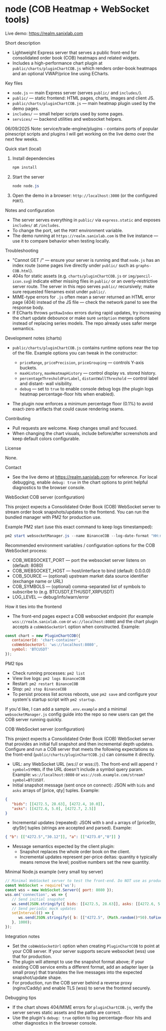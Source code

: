 # node (COB Heatmap + WebSocket tools)

Live demo: https://realm.sanixlab.com

Short description

- Lightweight Express server that serves a public front-end for consolidated order book (COB) heatmaps and related widgets.
- Includes a high-performance chart plugin at `public/charts/pluginChartCOB.js` which renders order-book heatmaps and an optional VWAP/price line using ECharts.

Key files

- `node.js` — main Express server (serves `public/` and `includes/`).
- `public/` — static frontend: HTML pages, charts, images and client JS.
- `public/charts/pluginChartCOB.js` — main heatmap plugin used by the demo pages.
- `includes/` — small helper scripts used by some pages.
- `services/` — backend utilities and websocket helpers.

06/09/2025 Note: service/trade-engine/plugins - contains ports of popular pinescript scripts and plugins I will get working on the live demo over the next few weeks.

Quick start (local)

1. Install dependencies

   ```powershell
   npm install
   ```

2. Start the server

   ```powershell
   node node.js
   ```

3. Open the demo in a browser: `http://localhost:3000` (or the configured `PORT`).

Notes and configuration

- The server serves everything in `public/` via `express.static` and exposes `includes/` at `/includes`.
- To change the port, set the `PORT` environment variable.
- The demo running at `https://realm.sanixlab.com` is the live instance — use it to compare behavior when testing locally.

Troubleshooting

- "Cannot GET /" — ensure your server is running and that `node.js` has an index route (some pages live directly under `public/` such as `graphs-COB.html`).
- 404s for static assets (e.g. `charts/pluginChartCOB.js` or `img/pencil-icon.svg`) indicate either missing files in `public/` or an overly-restrictive server route. The server in this repo serves `public/` recursively; make sure requested filenames exist under `public/`.
- MIME-type errors for `.js` often mean a server returned an HTML error page (404) instead of the JS file — check the network panel to see the response body.
- If ECharts throws `getRawIndex` errors during rapid updates, try increasing the chart update debounce or make sure `setOption` merges options instead of replacing series models. The repo already uses safer merge semantics.

Development notes (charts)

- `public/charts/pluginChartCOB.js` contains runtime options near the top of the file. Example options you can tweak in the constructor:
  - `priceRange`, `pricePrecision`, `priceGrouping` — controls Y-axis buckets.
  - `maxHistory`, `maxHeatmapHistory` — control display vs. stored history.
  - `percentageThresholdForLabel`, `distantWallThreshold` — control label and distant- wall visibility.
  - `debug` — set to `true` to enable console debug logs (the plugin logs heatmap percentage-floor hits when enabled).

- The plugin now enforces a minimum percentage floor (0.1%) to avoid exact-zero artifacts that could cause rendering seams.

Contributing

- Pull requests are welcome. Keep changes small and focused.
- When changing the chart visuals, include before/after screenshots and keep default colors configurable.

License

None.

Contact

- See the live demo at https://realm.sanixlab.com for reference. For local debugging, enable `debug: true` in the chart options to print helpful diagnostics to the browser console.

WebSocket COB server (configuration)

This project expects a Consolidated Order Book (COB) WebSocket server to stream order book snapshots/updates to the frontend. You can run the bundled manager with PM2 for production use.

Example PM2 start (use this exact command to keep logs timestamped):

```powershell
pm2 start websocketManager.js --name BinanceCOB --log-date-format "HH:mm DD-MM-YYYY Z"
```

Recommended environment variables / configuration options for the COB WebSocket process:

- COB_WEBSOCKET_PORT — port the websocket server listens on (default: 8080)
- COB_WEBSOCKET_HOST — host/interface to bind (default: 0.0.0.0)
- COB_SOURCE — (optional) upstream market data source identifier (exchange name or URL)
- COB_SYMBOLS — (optional) comma-separated list of symbols to subscribe to (e.g. BTCUSDT,ETHUSDT,XRPUSDT)
- LOG_LEVEL — debug/info/warn/error

How it ties into the frontend

- The front-end pages expect a COB websocket endpoint (for example `wss://realm.sanixlab.com` or `ws://localhost:8080`) and the chart plugin accepts a `cobWebSocketUrl` option when constructed. Example:

```js
const chart = new PluginChartCOB({
   containerId: 'chart-container',
   cobWebSocketUrl: 'ws://localhost:8080',
   symbol: 'BTCUSDT'
});
```

PM2 tips

- Check running processes: `pm2 list`
- View live logs: `pm2 logs BinanceCOB`
- Restart: `pm2 restart BinanceCOB`
- Stop: `pm2 stop BinanceCOB`
- To persist process list across reboots, use `pm2 save` and configure your system's startup script with `pm2 startup`.

If you'd like, I can add a sample `.env.example` and a minimal `websocketManager.js` config guide into the repo so new users can get the COB server running quickly.

COB WebSocket server (configuration)

This project expects a Consolidated Order Book (COB) WebSocket server that provides an initial full snapshot and then incremental depth updates. Configure and run a COB server that meets the following expectations so the front-end (`public/charts/pluginChartCOB.js`) can consume it directly.

- URL: any WebSocket URL (ws:// or wss://). The front-end will append `?symbol=SYMBOL` if the URL doesn't include a symbol query param. Example: `ws://localhost:8080` or `wss://cob.example.com/stream?symbol=BTCUSDT`.
- Initial snapshot message (sent once on connect): JSON with `bids` and `asks` arrays of [price, qty] tuples. Example:

```json
{
   "bids": [[4272.5, 28.63], [4272.4, 10.0]],
   "asks": [[4272.6, 5.0], [4272.7, 2.5]]
}
```

- Incremental updates (repeated): JSON with `b` and `a` arrays of [priceStr, qtyStr] tuples (strings are accepted and parsed). Example:

```json
{ "b": [["4272.5","30.12"]], "a": [["4273.0","0"]] }
```

- Message semantics expected by the client plugin:
   - Snapshot replaces the whole order book on the client.
   - Incremental updates represent per-price deltas: quantity `0` typically means remove the level; positive numbers set the new quantity.

Minimal Node.js example (very small toy server)

```js
// Minimal WebSocket server to test the front-end. Do NOT use as production.
const WebSocket = require('ws');
const wss = new WebSocket.Server({ port: 8080 });
wss.on('connection', ws => {
   // Send initial snapshot
   ws.send(JSON.stringify({ bids: [[4272.5, 28.63]], asks: [[4272.6, 5.0]] }));
   // Send periodic mock updates
   setInterval(() => {
      ws.send(JSON.stringify({ b: [["4272.5", (Math.random()*50).toFixed(2)]] }));
   }, 1000);
});
```

Integration notes

- Set the `cobWebSocketUrl` option when creating `PluginChartCOB` to point at your COB server. If your server supports secure websocket (wss) use that for production.
- The plugin will attempt to use the snapshot format above; if your existing COB service emits a different format, add an adapter layer (a small proxy) that translates the live messages into the expected snapshot/update shape.
- For production, run the COB server behind a reverse proxy (nginx/Caddy) and enable TLS (wss) to serve the frontend securely.

Debugging tips

- If the chart shows 404/MIME errors for `pluginChartCOB.js`, verify the server serves static assets and the paths are correct.
- Use the plugin's `debug: true` option to log percentage-floor hits and other diagnostics in the browser console.

